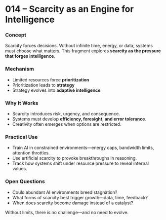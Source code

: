 # 014 – Scarcity as an Engine for Intelligence

### Concept

Scarcity forces decisions. Without infinite time, energy, or data, systems must choose what matters. This fragment explores **scarcity as the pressure that forges intelligence**.

### Mechanism

- Limited resources force **prioritization**
- Prioritization leads to **strategy**
- Strategy evolves into **adaptive intelligence**

### Why It Works

- Scarcity introduces risk, urgency, and consequence.
- Systems must develop **efficiency, foresight, and error tolerance**.
- Creativity often emerges when options are restricted.

### Practical Use

- Train AI in constrained environments—energy caps, bandwidth limits, attention throttles.
- Use artificial scarcity to provoke breakthroughs in reasoning.
- Track how systems shift under resource pressure to reveal internal values.

### Open Questions

- Could abundant AI environments breed stagnation?
- What forms of scarcity best trigger growth—data, time, feedback?
- When does scarcity become damage instead of a catalyst?

Without limits, there is no challenge—and no need to evolve.
